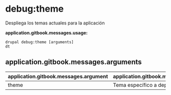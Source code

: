 # debug:theme
Despliega los temas actuales para la aplicación

**application.gitbook.messages.usage:**
```
drupal debug:theme [arguments]
dt
```

## application.gitbook.messages.arguments
application.gitbook.messages.argument | application.gitbook.messages.details
---------|-------------
theme | Tema específico a depurar
